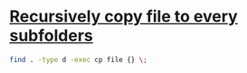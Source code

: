# [Recursively copy file to every subfolders](https://unix.stackexchange.com/questions/94207/recursively-add-a-file-to-all-sub-directories)
```sh
find . -type d -exec cp file {} \;
```
